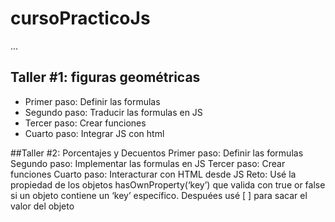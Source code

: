 # cursoPracticoJs

...

## Taller #1: figuras geométricas

- Primer paso: Definir las formulas
- Segundo paso: Traducir las formulas en JS
- Tercer paso: Crear funciones
- Cuarto paso: Integrar JS con html


##Taller #2: Porcentajes y Decuentos
Primer paso: Definir las formulas
Segundo paso: Implementar las formulas en JS
Tercer paso: Crear funciones
Cuarto paso: Interacturar con HTML desde JS
Reto: Usé la propiedad de los objetos hasOwnProperty(‘key’) que valida con true or false si un objeto contiene un ‘key’ específico. Despuées usé [ ] para sacar el valor del objeto